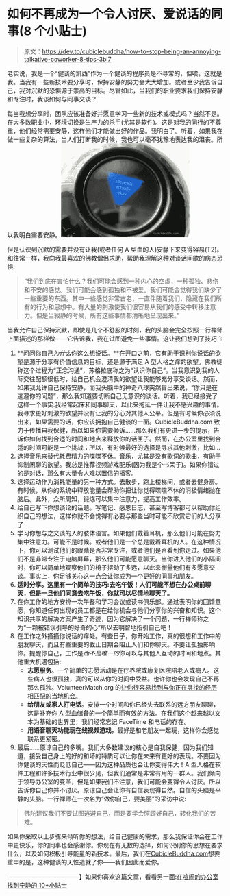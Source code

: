 # 如何不再成为一个令人讨厌、爱说话的同事(8 个小贴士)

> 原文：<https://dev.to/cubiclebuddha/how-to-stop-being-an-annoying-talkative-coworker-8-tips-3bl7>

老实说，我是一个“健谈的凯西”作为一个健谈的程序员是不寻常的，但唉，这就是我。当我有一些新技术要分享时，保持安静的努力会大大增加。或者至少我告诉自己，我对沉默的恐惧源于崇高的目标。尽管如此，当我们的职业要求我们保持安静和专注时，我该如何与同事交谈？

每当我想分享时，团队应该准备好并愿意学习一些新的技术或模式吗？当然不是。在大多数职业中，环境切换是生产力的杀手(尤其是软件)。这是对我的同行的不尊重，他们经常需要安静，这样他们才能做出好的作品。我明白了。听着，如果我在做一些复杂的算法，当人们打断我的时候，我也可以毫不犹豫地表达我的沮丧。所以我明白需要安静。[![A fortune-telling magic eight ball that says, "Silence Is Actually Okay."](img/d4986e948a9e3103ae94010277d260d6.png)](https://res.cloudinary.com/practicaldev/image/fetch/s--8CfU12xb--/c_limit%2Cf_auto%2Cfl_progressive%2Cq_auto%2Cw_880/https://i1.wp.com/cubiclebuddha.com/wp-content/uploads/2019/04/silence-Magic-Eight-Ball.png%3Fresize%3D300%252C219%26ssl%3D1)

但是认识到沉默的需要并没有让我(或者任何 A 型血的人)安静下来变得容易(T2)。和往常一样，我向我最喜欢的佛教僧侣求助，帮助我理解这种对谈话间歇的病态恐惧:

> “我们到底在害怕什么？我们可能会感到一种内心的空虚，一种孤独、悲伤和不安的感觉。我们可能会感到孤独和不被爱。我们可能会觉得我们缺少了一些重要的东西。其中一些感觉非常古老，一直伴随着我们，隐藏在我们所有的行为和思想中。有大量的刺激使我们很容易从我们的感受中转移注意力。但是当寂静的时候，所有这些事情都清晰地呈现出来。”

当我允许自己保持沉默，即使是几个不舒服的时刻，我的头脑会完全按照一行禅师上面描述的那样做——它告诉我，我在试图避免一些事情。这让我们想到了技巧 1:

1.  **问问你自己*为什么*你这么想说话。**在开口之前，它有助于识别你说话的欲望是源于分享有价值信息的目标，还是源于满足 A 型人格之痒的欲望。佛教徒称这个过程为“正念沟通”，苏格拉底称之为“认识你自己”。当我意识到我的人际交往配额很低时，给自己机会澄清我的欲望让我能够充分享受谈话。然而，如果我允许自己保持安静，而我头脑中的神奇八球突然冒出来说，“你只是在逃避你的问题”，那么我知道要切断自己无意识的谈话。听着，我已经接受了这样一个事实:我经常起床和同事聊天，以此来拖延一件让我不感兴趣的事情。我寻求更好刺激的欲望并没有让我的分心对其他人公平。但是有时候你必须说出来，如果需要的话，你应该拥抱自己健谈的一面。CubicleBuddha.com 致力于传播自我保健，所以如果你需要倾诉……那么我们有更进一步的提示，告诉你如何找到合适的时间和地点来释放你的话匣子。然而，在办公室里找到合适的时间可能是一个挑战；所以，有时候最好的选择是寻求其他刺激，比如…
2.  选择音乐来替代耗费精力的喋喋不休。音乐，尤其是没有歌词的歌曲，有助于抑制闲聊的欲望。我总是推荐视频游戏配乐(因为我是个书呆子)。如果你错过的是对话，那么有大量令人难以置信的播客。
3.  选择运动作为消耗能量的另一种方式。去散步，跑上楼梯间，或者去健身房。有时候，从你的系统中释放能量会帮助你把让你觉得喋喋不休的消极情绪抛在脑后。此外，众所周知，锻炼可以集中注意力，提高工作效率。
4.  给自己写下你想谈论的话题。写笔记、感恩日志，甚至写博客都可以帮助你组织自己的想法，这样你就不会觉得有必要与那些当时可能不欣赏它们的人分享了
5.  学习你想与之交谈的人的肢体语言。如果他们戴着耳机，那么他们可能在努力集中注意力。可能不是时候。或者他们是一个总是戴着耳机的人。在这种情况下，你可以测试他们的眼睛是否非常专注，或者他们是否看到你走过。如果他们不是非常专注于电脑屏幕，那么他们可能愿意聊天。当你进入他们的小隔间时，你可以简单地观察他们的椅子摆动了多远，以此来衡量他们有多愿意交谈。事实上，你足够关心这一点会让你成为一个更好的同事和朋友。
6.  **适时分享。这里有一个简单的技巧:去吃午饭！人们可能不想在办公桌前聊天，但是一旦他们同意去吃午饭，你就可以尽情地聊天了。**
7.  在你工作的地方安排一次午餐和学习会议或读书俱乐部。通过表明你的回馈意愿，你知道任何出现的员工都是在给你机会与他们分享你的兴奋和知识。这个知识共享的解决方案产生了奇迹，因为它解决了一个问题，一行禅师称之为“一颗被错误引导的好奇的心”所以去明智地指引自己吧！
8.  在工作之外搔搔你说话的痒处。有些日子，你开始工作，真的很想和工作中的朋友聊天，而且有些重要的截止日期会阻止人们和你聊天。不要让孤独影响你。提醒你自己，工作是*而不是唯一的*你可以与其他人互动的时间和地点。其他重大机遇包括:
    *   **志愿服务**。一个简单的志愿活动是在疗养院或康复医院陪老人或病人。这些病人也很孤独，真的可以从你的时间中受益。也许你也会发现自己不再那么孤独。VolunteerMatch.org 的[让你很容易找到与你正在寻找的经历相匹配的当地机会。](https://www.volunteermatch.org)
    *   **给朋友或家人打电话**。安排一个时间和你已经失去联系的远方朋友聊聊，这是补充你 A 型血储备的一个简单而有效的方法。在我们这个越来越以文本为基础的世界里，我们经常忘记 FaceTime 和电话的存在。
    *   **用语音聊天功能玩在线视频游戏**，最好是和老朋友一起玩，这样你会感觉联系更紧密。
9.  最后……原谅自己的多嘴。我们大多数建议的核心是自我保健，因为我们知道，接受自己身上的好的和坏的特质可以让你在未来有更好的表现。不要因为你健谈的天性而贬低自己——因为这种品质也会让你变得伟大！A 型人格在软件工程和许多技术行业中很少见，但我们通常是非常有用的一群人。我们倾向于领导办公室的变革，但是如果我们不注意，我们可能会变得令人讨厌。所以告诉你自己你并不讨厌。原谅自己会让你有自信表现得自然。自信的头脑是平静的头脑。一行禅师在一次名为“做你自己，要美丽”的采访中说:

> 佛陀建议我们不要试图逃避自己，而是要学会照顾好自己，转化我们的苦难。

如果你采取以上步骤来倾听你的想法，给自己健康的需求，那么我保证你会在工作中更快乐，你的同事也会感谢你。你现在有无数的选择，如何识别你的思想在要求什么，以及如何积极引导能量的新技术。最后，我们在[CubicleBuddha.com](https://CubicleBuddha.com)想要重申的是，这种健谈的天性造就了你——我们因此而爱你。

————————————】如果你喜欢这篇文章，看看另一面:[在喧闹的办公室找到宁静的 10+小贴士](https://dev.to/cubiclebuddha/10-tips-to-find-peace-in-a-loud-office-1429)